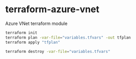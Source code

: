 # terraform-azure-vnet
Azure VNet terraform module


```bash
terraform init
terraform plan -var-file="variables.tfvars" -out tfplan
terraform apply "tfplan"

terraform destroy -var-file="variables.tfvars"
```